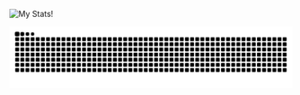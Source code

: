 ![My Stats!](https://github-readme-stats-gamma-two-60.vercel.app/api/card)


<picture>
  <source media="(prefers-color-scheme: dark)" srcset="https://raw.githubusercontent.com/LoganNeel/LoganNeel/output/github-contribution-grid-snake-dark.svg">
  <source media="(prefers-color-scheme: light)" srcset="https://raw.githubusercontent.com/LoganNeel/LoganNeel/output/github-contribution-grid-snake.svg">
  <img alt="github contribution grid snake animation" src="https://raw.githubusercontent.com/LoganNeel/LoganNeel/output/github-contribution-grid-snake.svg">
</picture>
